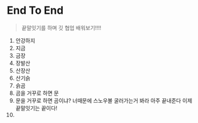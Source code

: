 # End To End
> 끝말잇기를 하며 깃 협업 배워보기!!!!

1. 안강하지
2. 지금
3. 금장
4. 장발산
5. 산장산
6. 산기슭
7. 슭곰
8. 곰을 거꾸로 하면 문
9. 문을 거꾸로 하면 곰이냐? 너때문에 스노우볼 굴러가는거 봐라 아주 끝내준다 이제 끝말잇기는 끝이다!
10. 
